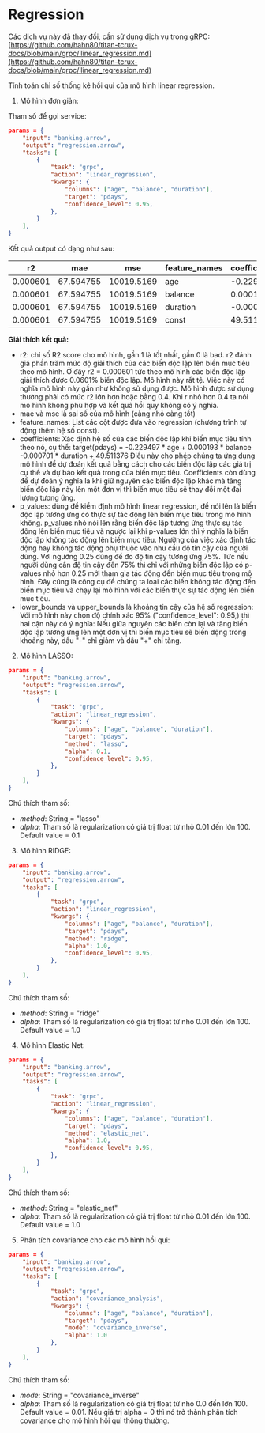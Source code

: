 # Regression

Các dịch vụ này đã thay đổi, cần sử dụng dịch vụ trong gRPC: 
[https://github.com/hahn80/titan-tcrux-docs/blob/main/grpc/llinear_regression.md](https://github.com/hahn80/titan-tcrux-docs/blob/main/grpc/llinear_regression.md)



Tính toán chỉ số thống kê hồi qui của mô hình linear regression.


1. Mô hình đơn giản:

Tham số để gọi service:

```json
params = {
    "input": "banking.arrow",
    "output": "regression.arrow",
    "tasks": [
        {
            "task": "grpc",
            "action": "linear_regression",
            "kwargs": {
                "columns": ["age", "balance", "duration"],
                "target": "pdays",
                "confidence_level": 0.95,
            },
        }
    ],
}
```

Kết quả output có dạng như sau:

| r2        | mae        | mse        | feature_names | coefficients | standard_errors | t_values   | p_values       | lower_bounds | upper_bounds |
|-----------|------------|------------|---------------|--------------|-----------------|------------|----------------|--------------|--------------|
| 0.000601  | 67.594755  | 10019.5169 | age           | -0.229497    | 0.044548        | -5.151685  | 2.592377e-07   | -0.316812    | -0.142182    |
| 0.000601  | 67.594755  | 10019.5169 | balance       | 0.000193     | 0.000155        | 1.238863   | 2.154025e-01   | -0.000112    | 0.000497     |
| 0.000601  | 67.594755  | 10019.5169 | duration      | -0.000701    | 0.001828        | -0.383603  | 7.012748e-01   | -0.004285    | 0.002882     |
| 0.000601  | 67.594755  | 10019.5169 | const         | 49.511376    | 1.935598        | 25.579364  | 0.000000e+00   | 45.717572    | 53.305181    |


**Giải thích kết quả:**

- r2: chỉ số R2 score cho mô hình, gần 1 là tốt nhất, gần 0 là bad. r2 đánh giá phần trăm mức độ giải thích của các biến độc lập lên biến mục tiêu theo mô hình. Ở đây r2 = 0.000601 tức theo mô hình các biến độc lập giải thích được 0.0601% biến độc lập. Mô hình này rất tệ. Việc này có nghĩa mô hình này gần như không sử dụng được. Mô hình được sử dụng thường phải có mức r2 lớn hơn hoặc bằng 0.4. Khi r nhỏ hơn 0.4 ta nói mô hình không phù hợp và kết quả hồi quy không có ý nghĩa.
- mae và mse là sai số của mô hình (càng nhỏ càng tốt)
- feature_names: List các cột được đưa vào regression (chương trình tự động thêm hệ số const).
- coefficients: Xác định hệ số của các biến độc lập khi biến mục tiêu tính theo nó, cụ thể:
target(pdays) = -0.229497 * age + 0.000193 * balance -0.000701 * duration + 49.511376
  Điều này cho phép chúng ta ứng dụng mô hình để dự đoán kết quả bằng cách cho các biến độc lập các giá trị cụ thể và dự báo kết quả trong của biến mục tiêu.
  Coefficients còn dùng để dự đoán ý nghĩa là khi giữ nguyên các biến độc lập khác mà tăng biến độc lập này lên một đơn vị thì biến mục tiêu sẽ thay đổi một đại lượng tương ứng.
- p_values: dùng để kiểm định mô hình linear regression, để nói lên là biến độc lập tương ứng có thực sự tác động lên biến mục tiêu trong mô hình không. p_values nhỏ nói lên rằng biến độc lập tương ứng thực sự tác động lên biến mục tiêu và ngược lại khi p-values lớn thì ý nghĩa là biến độc lập không tác động lên biến mục tiêu. Ngưỡng của việc xác định tác động hay không tác động phụ thuộc vào nhu cầu độ tin cậy của người dùng. Với ngưỡng 0.25 dùng để đo độ tin cậy tương ứng 75%. Tức nếu người dùng cần độ tin cậy đến 75% thì chỉ với những biến độc lập có p-values nhỏ hơn 0.25 mới tham gia tác động đến biến mục tiêu trong mô hình. Đây cũng là công cụ để chúng ta loại các biến không tác động đến biến mục tiêu và chạy lại mô hình với các biến thực sự tác động lên biến mục tiêu. 
- lower_bounds và upper_bounds là khoảng tin cậy của hệ số regression: Với mô hình này chọn độ chính xác 95% ("confidence_level": 0.95,) thì hai cận này có ý nghĩa: Nếu giữa nguyên các biến còn lại và tăng biến độc lập tương ứng lên một đơn vị thì biến mục tiêu sẽ biến động trong khoảng này, dấu "-" chỉ giảm và dâu "+" chỉ tăng.


2. Mô hình LASSO:

```json
params = {
    "input": "banking.arrow",
    "output": "regression.arrow",
    "tasks": [
        {
            "task": "grpc",
            "action": "linear_regression",
            "kwargs": {
                "columns": ["age", "balance", "duration"],
                "target": "pdays",
				"method": "lasso",
				"alpha": 0.1,
                "confidence_level": 0.95,
            },
        }
    ],
}
```

Chú thích tham số:

- *method*: String = "lasso"
- *alpha*: Tham số là regularization có giá trị float từ nhỏ 0.01 đến lớn 100. Default value = 0.1


3. Mô hình RIDGE:

```json
params = {
    "input": "banking.arrow",
    "output": "regression.arrow",
    "tasks": [
        {
            "task": "grpc",
            "action": "linear_regression",
            "kwargs": {
                "columns": ["age", "balance", "duration"],
                "target": "pdays",
				"method": "ridge",
				"alpha": 1.0,
                "confidence_level": 0.95,
            },
        }
    ],
}
```

Chú thích tham số:

- *method*: String = "ridge"
- *alpha*: Tham số là regularization có giá trị float từ nhỏ 0.01 đến lớn 100. Default value = 1.0



4. Mô hình Elastic Net:

```json
params = {
    "input": "banking.arrow",
    "output": "regression.arrow",
    "tasks": [
        {
            "task": "grpc",
            "action": "linear_regression",
            "kwargs": {
                "columns": ["age", "balance", "duration"],
                "target": "pdays",
				"method": "elastic_net",
				"alpha": 1.0,
                "confidence_level": 0.95,
            },
        }
    ],
}
```

Chú thích tham số:

- *method*: String = "elastic_net"
- *alpha*: Tham số là regularization có giá trị float từ nhỏ 0.01 đến lớn 100. Default value = 1.0



5. Phân tích covariance cho các mô hình hồi qui:

```json
params = {
    "input": "banking.arrow",
    "output": "regression.arrow",
    "tasks": [
        {
            "task": "grpc",
            "action": "covariance_analysis",
            "kwargs": {
                "columns": ["age", "balance", "duration"],
                "target": "pdays",
				"mode": "covariance_inverse",
				"alpha": 1.0
            },
        }
    ],
}
```

Chú thích tham số:

- *mode*: String = "covariance_inverse"
- *alpha*: Tham số là regularization có giá trị float từ nhỏ 0.0 đến lớn 100. Default value = 0.01. Nếu giá trị alpha = 0 thì nó trở thành phân tích covariance cho mô hình hồi qui thông thường.
